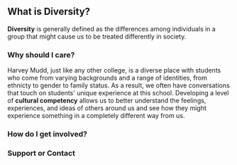 ## What is Diversity?

__Diversity__ is generally defined as the differences among individuals in a group that might cause us to be treated differently in society. 

### Why should I care?

Harvey Mudd, just like any other college, is a diverse place with students who come from varying backgrounds and a range of identities, from ethnicty to gender to family status. As a result, we often have conversations that touch on students' unique experience at this school. Developing a level of __cultural competency__ allows us to better understand the feelings, experiences, and ideas of others around us and see how they might experience something in a completely different way from us.

### How do I get involved?


### Support or Contact


